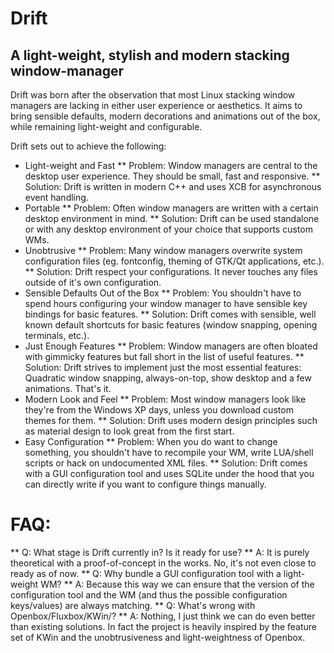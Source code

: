# Drift
## A light-weight, stylish and modern stacking window-manager
Drift was born after the observation that most Linux stacking window managers are lacking in either user experience or aesthetics.
It aims to bring sensible defaults, modern decorations and animations out of the box, while remaining light-weight and configurable.

Drift sets out to achieve the following:
* Light-weight and Fast
** Problem: Window managers are central to the desktop user experience. They should be small, fast and responsive.
** Solution: Drift is written in modern C++ and uses XCB for asynchronous event handling.
* Portable
** Problem: Often window managers are written with a certain desktop environment in mind.
** Solution: Drift can be used standalone or with any desktop environment of your choice that supports custom WMs.
* Unobtrusive
** Problem: Many window managers overwrite system configuration files (eg. fontconfig, theming of GTK/Qt applications, etc.).
** Solution: Drift respect your configurations. It never touches any files outside of it's own configuration.
* Sensible Defaults Out of the Box
** Problem: You shouldn't have to spend hours configuring your window manager to have sensible key bindings for basic features.
** Solution: Drift comes with sensible, well known default shortcuts for basic features (window snapping, opening terminals, etc.).
* Just Enough Features
** Problem: Window managers are often bloated with gimmicky features but fall short in the list of useful features.
** Solution: Drift strives to implement just the most essential features: Quadratic window snapping, always-on-top, show desktop and a few animations. That's it.
* Modern Look and Feel
** Problem: Most window managers look like they're from the Windows XP days, unless you download custom themes for them.
** Solution: Drift uses modern design principles such as material design to look great from the first start.
* Easy Configuration
** Problem: When you do want to change something, you shouldn't have to recompile your WM, write LUA/shell scripts or hack on undocumented XML files.
** Solution: Drift comes with a GUI configuration tool and uses SQLite under the hood that you can directly write if you want to configure things manually.

# FAQ:
** Q: What stage is Drift currently in? Is it ready for use?
** A: It is purely theoretical with a proof-of-concept in the works. No, it's not even close to ready as of now.
** Q: Why bundle a GUI configuration tool with a light-weight WM?
** A: Because this way we can ensure that the version of the configuration tool and the WM (and thus the possible configuration keys/values) are always matching.
** Q: What's wrong with Openbox/Fluxbox/KWin/<insert stacking WM of your choice here>?
** A: Nothing, I just think we can do even better than existing solutions. In fact the project is heavily inspired by the feature set of KWin and the unobtrusiveness and light-weightness of Openbox.